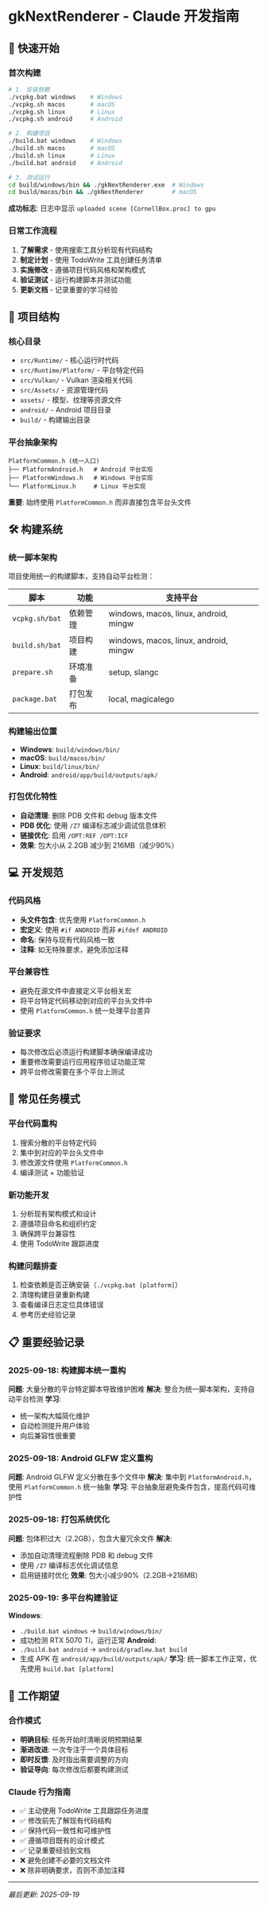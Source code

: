 # gkNextRenderer - Claude 开发指南

## 🚀 快速开始

### 首次构建
```bash
# 1. 安装依赖
./vcpkg.bat windows    # Windows
./vcpkg.sh macos       # macOS
./vcpkg.sh linux       # Linux
./vcpkg.sh android     # Android

# 2. 构建项目
./build.bat windows    # Windows
./build.sh macos       # macOS
./build.sh linux       # Linux
./build.bat android    # Android

# 3. 测试运行
cd build/windows/bin && ./gkNextRenderer.exe  # Windows
cd build/macos/bin && ./gkNextRenderer        # macOS
```

**成功标志**: 日志中显示 `uploaded scene [CornellBox.proc] to gpu`

### 日常工作流程
1. **了解需求** - 使用搜索工具分析现有代码结构
2. **制定计划** - 使用 TodoWrite 工具创建任务清单
3. **实施修改** - 遵循项目代码风格和架构模式
4. **验证测试** - 运行构建脚本并测试功能
5. **更新文档** - 记录重要的学习经验

## 📁 项目结构

### 核心目录
- `src/Runtime/` - 核心运行时代码
- `src/Runtime/Platform/` - 平台特定代码
- `src/Vulkan/` - Vulkan 渲染相关代码
- `src/Assets/` - 资源管理代码
- `assets/` - 模型、纹理等资源文件
- `android/` - Android 项目目录
- `build/` - 构建输出目录

### 平台抽象架构
```
PlatformCommon.h (统一入口)
├── PlatformAndroid.h   # Android 平台实现
├── PlatformWindows.h   # Windows 平台实现
└── PlatformLinux.h     # Linux 平台实现
```

**重要**: 始终使用 `PlatformCommon.h` 而非直接包含平台头文件

## 🛠️ 构建系统

### 统一脚本架构
项目使用统一的构建脚本，支持自动平台检测：

| 脚本 | 功能 | 支持平台 |
|------|------|----------|
| `vcpkg.sh/bat` | 依赖管理 | windows, macos, linux, android, mingw |
| `build.sh/bat` | 项目构建 | windows, macos, linux, android, mingw |
| `prepare.sh` | 环境准备 | setup, slangc |
| `package.bat` | 打包发布 | local, magicalego |

### 构建输出位置
- **Windows**: `build/windows/bin/`
- **macOS**: `build/macos/bin/`
- **Linux**: `build/linux/bin/`
- **Android**: `android/app/build/outputs/apk/`

### 打包优化特性
- **自动清理**: 删除 PDB 文件和 debug 版本文件
- **PDB 优化**: 使用 `/Z7` 编译标志减少调试信息体积
- **链接优化**: 启用 `/OPT:REF /OPT:ICF`
- **效果**: 包大小从 2.2GB 减少到 216MB（减少90%）

## 💻 开发规范

### 代码风格
- **头文件包含**: 优先使用 `PlatformCommon.h`
- **宏定义**: 使用 `#if ANDROID` 而非 `#ifdef ANDROID`
- **命名**: 保持与现有代码风格一致
- **注释**: 如无特殊要求，避免添加注释

### 平台兼容性
- 避免在源文件中直接定义平台相关宏
- 将平台特定代码移动到对应的平台头文件中
- 使用 `PlatformCommon.h` 统一处理平台差异

### 验证要求
- 每次修改后必须运行构建脚本确保编译成功
- 重要修改需要运行应用程序验证功能正常
- 跨平台修改需要在多个平台上测试

## 🔧 常见任务模式

### 平台代码重构
1. 搜索分散的平台特定代码
2. 集中到对应的平台头文件中
3. 修改源文件使用 `PlatformCommon.h`
4. 编译测试 + 功能验证

### 新功能开发
1. 分析现有架构模式和设计
2. 遵循项目命名和组织约定
3. 确保跨平台兼容性
4. 使用 TodoWrite 跟踪进度

### 构建问题排查
1. 检查依赖是否正确安装（`./vcpkg.bat [platform]`）
2. 清理构建目录重新构建
3. 查看编译日志定位具体错误
4. 参考历史经验记录

## 📋 重要经验记录

### 2025-09-18: 构建脚本统一重构
**问题**: 大量分散的平台特定脚本导致维护困难
**解决**: 整合为统一脚本架构，支持自动平台检测
**学习**:
- 统一架构大幅简化维护
- 自动检测提升用户体验
- 向后兼容性很重要

### 2025-09-18: Android GLFW 定义重构
**问题**: Android GLFW 定义分散在多个文件中
**解决**: 集中到 `PlatformAndroid.h`，使用 `PlatformCommon.h` 统一抽象
**学习**: 平台抽象层避免条件包含，提高代码可维护性

### 2025-09-18: 打包系统优化
**问题**: 包体积过大（2.2GB），包含大量冗余文件
**解决**:
- 添加自动清理流程删除 PDB 和 debug 文件
- 使用 `/Z7` 编译标志优化调试信息
- 启用链接时优化
**效果**: 包大小减少90%（2.2GB→216MB）

### 2025-09-19: 多平台构建验证
**Windows**:
- `./build.bat windows` → `build/windows/bin/`
- 成功检测 RTX 5070 Ti，运行正常
**Android**:
- `./build.bat android` → `android/gradlew.bat build`
- 生成 APK 在 `android/app/build/outputs/apk/`
**学习**: 统一脚本工作正常，优先使用 `build.bat [platform]`

## 🎯 工作期望

### 合作模式
- **明确目标**: 任务开始时清晰说明预期结果
- **渐进改进**: 一次专注于一个具体目标
- **即时反馈**: 及时指出需要调整的方向
- **验证导向**: 每次修改后都要构建测试

### Claude 行为指南
- ✅ 主动使用 TodoWrite 工具跟踪任务进度
- ✅ 修改前先了解现有代码结构
- ✅ 保持代码一致性和可维护性
- ✅ 遵循项目既有的设计模式
- ✅ 记录重要经验到文档
- ❌ 避免创建不必要的文档文件
- ❌ 除非明确要求，否则不添加注释

---

*最后更新: 2025-09-19*